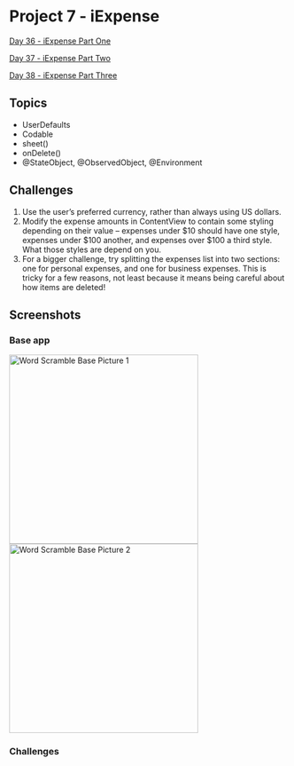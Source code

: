 #  Project 7 - iExpense

[Day 36 - iExpense Part One](https://www.hackingwithswift.com/100/swiftui/36)

[Day 37 - iExpense Part Two](https://www.hackingwithswift.com/100/swiftui/37)

[Day 38 - iExpense Part Three](https://www.hackingwithswift.com/100/swiftui/38)

## Topics

* UserDefaults
* Codable
* sheet()
* onDelete()
* @StateObject, @ObservedObject, @Environment

## Challenges

1. Use the user’s preferred currency, rather than always using US dollars.
2. Modify the expense amounts in ContentView to contain some styling depending on their value – expenses under $10 should have one style, expenses under $100 another, and expenses over $100 a third style. What those styles are depend on you.
3. For a bigger challenge, try splitting the expenses list into two sections: one for personal expenses, and one for business expenses. This is tricky for a few reasons, not least because it means being careful about how items are deleted!

## Screenshots

### Base app

<p float="left">
    <img src="screenshots/wordscramble01.png" alt="Word Scramble Base Picture 1" width="341">
    <img src="screenshots/wordscramble02.png" alt="Word Scramble Base Picture 2" width="341">
</p>

### Challenges

<!--<p float="left">-->
<!--    <img src="screenshots/wordscramble-challenge01.png" alt="Word Scramble Challenge Picture 1" width="341">-->
<!--    <img src="screenshots/wordscramble-challenge02.png" alt="Word Scramble Challenge Picture 2" width="341">-->
<!--</p>-->
